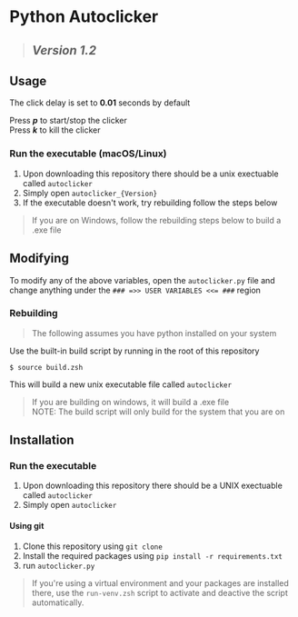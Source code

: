 Python Autoclicker
==================
> ## ***Version 1.2***

Usage
-----------------
The click delay is set to **0.01** seconds by default

Press ***p*** to start/stop the clicker  
Press ***k*** to kill the clicker
### Run the executable (macOS/Linux)
1. Upon downloading this repository there should be a unix exectuable called `autoclicker`
2. Simply open `autoclicker_{Version}`
3. If the executable doesn't work, try rebuilding follow the steps below
> If you are on Windows, follow the rebuilding steps below to build a .exe file


Modifying
-----------------
To modify any of the above variables, open the `autoclicker.py` file and change anything under the `### =>> USER VARIABLES <<= ###` region

### Rebuilding
> The following assumes you have python installed on your system

Use the built-in build script by running in the root of this repository
``` shell
$ source build.zsh
```
This will build a new unix executable file called `autoclicker`
> If you are building on windows, it will build a .exe file  
> NOTE: The build script will only build for the system that you are on


Installation
-----------------
### Run the executable
1. Upon downloading this repository there should be a UNIX exectuable called `autoclicker`
2. Simply open `autoclicker`

#### Using git
1. Clone this repository using `git clone`
2. Install the required packages using `pip install -r requirements.txt`
3. run `autoclicker.py`
> If you're using a virtual environment and your packages are installed there, use the `run-venv.zsh` script to activate and deactive the script automatically.